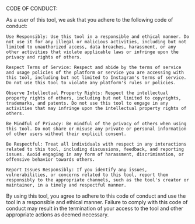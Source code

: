 CODE OF CONDUCT:

As a user of this tool, we ask that you adhere to the following code of conduct:

    Use Responsibly: Use this tool in a responsible and ethical manner. Do not use it for any illegal or malicious activities, including but not limited to unauthorized access, data breaches, harassment, or any other activities that violate applicable laws or infringe upon the privacy and rights of others.

    Respect Terms of Service: Respect and abide by the terms of service and usage policies of the platform or service you are accessing with this tool, including but not limited to Instagram's terms of service. Do not use this tool to violate any platform's rules or policies.

    Observe Intellectual Property Rights: Respect the intellectual property rights of others, including but not limited to copyrights, trademarks, and patents. Do not use this tool to engage in any activities that may infringe upon the intellectual property rights of others.

    Be Mindful of Privacy: Be mindful of the privacy of others when using this tool. Do not share or misuse any private or personal information of other users without their explicit consent.

    Be Respectful: Treat all individuals with respect in any interactions related to this tool, including discussions, feedback, and reporting issues. Avoid engaging in any form of harassment, discrimination, or offensive behavior towards others.

    Report Issues Responsibly: If you identify any issues, vulnerabilities, or concerns related to this tool, report them responsibly to the appropriate channels, such as the tool's creator or maintainer, in a timely and respectful manner.

By using this tool, you agree to adhere to this code of conduct and use the tool in a responsible and ethical manner. Failure to comply with this code of conduct may result in the termination of your access to the tool and other appropriate actions as deemed necessary.

